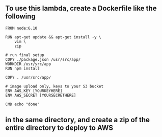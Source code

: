 ## To use this lambda, create a Dockerfile like the following

    FROM node:6.10

    RUN apt-get update && apt-get install -y \
        vim \
        zip

    # run final setup
    COPY ./package.json /usr/src/app/
    WORKDIR /usr/src/app
    RUN npm install

    COPY . /usr/src/app/

    # image upload only, keys to your S3 bucket
    ENV AWS_KEY [YOURKEYHERE]
    ENV AWS_SECRET [YOURSECRETHERE]

    CMD echo "done"

## in the same directory, and create a zip of the entire directory to deploy to AWS